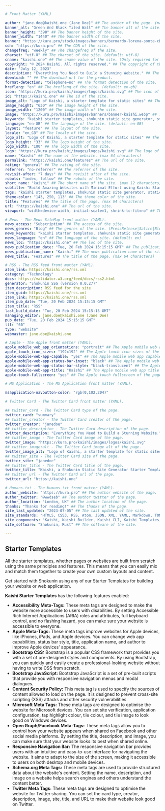 ```yaml
---

# Front Matter (YAML)

author: "jane.doe@kaishi.one (Jane Doe)" ## The author of the page. (max 64 characters)
banner_alt: "Green And Black Tiled Wall" ## The banner alt of the site.
banner_height: "398" ## The banner height of the site.
banner_width: "1440" ## The banner width of the site.
banner: "https://kura.pro/stock/images/banners/bernardo-lorena-ponte-cEp2Tow6XKk.webp" ## The banner of the site.
cdn: "https://kura.pro" ## The CDN of the site.
changefreq: "weekly" ## The changefreq of the site.
charset: "utf-8" ## The charset of the site. (default: utf-8)
cname: "kaishi.one" ## The cname value of the site. (Only required for the index page.)
copyright: "© 2024 Kaishi. All rights reserved." ## The copyright of the site.
date: "July 12, 2023"
description: "Everything You Need to Build a Stunning Website." ## The description of the site. (max 160 characters)
download: "" ## The download url for the product.
format-detection: "telephone=no" ## The format detection of the site.
hreflang: "en" ## The hreflang of the site. (default: en-gb)
icon: "https://kura.pro/kaishi/images/logos/kaishi.svg" ## The icon of the site in SVG format.
id: "https://kaishi.one" ## The id of the site.
image_alt: "Logo of Kaishi, a starter template for static sites" ## The image alt of the site.
image_height: "630" ## The image height of the site.
image_width: "1200" ## The image width of the site.
image: "https://kura.pro/kaishi/images/banners/banner-kaishi.webp" ## The main image of the site in SVG format.
keywords: "kaishi starter templates, shokunin static site generator, static site generator, starter templates, bootstrap, bootstrap css, bootstrap javascript, content security policy, open graph meta tags, responsive navigation bar, schema.org meta tags" ## The keywords of the site. (max 160 characters)
language: "en-GB" ## The language of the site. (default: en-GB)
layout: "feature" ## The layout of the site.
locale: "en_GB" ## The locale of the site.
logo_alt: "Logo of Kaishi, a starter template for static sites" ## The logo alt of the site.
logo_height: "33" ## The logo height of the site.
logo_width: "100" ## The logo width of the site.
logo: "https://kura.pro/kaishi/images/logos/kaishi.svg" ## The logo of the site in SVG format.
name: "Kaishi" ## The name of the website. (max 64 characters)
permalink: "https://kaishi.one/features" ## The url of the site.
rating: "general" ## The rating of the site.
referrer: "no-referrer" ## The referrer of the site.
revisit-after: "7 days" ## The revisit after of the site.
robots: "index, follow" ## The robots of the site.
short_name: "kaishi" ## The short name of the site. (max 12 characters)
subtitle: "Build Amazing Websites with Minimal Effort using Kaishi Starter Templates" ## The subtitle of the page. (max 64 characters)
tags: "kaishi starter templates, shokunin static site generator, static site generator, starter templates, bootstrap, bootstrap css, bootstrap javascript, content security policy, open graph meta tags, responsive navigation bar, schema.org meta tags" ## The tags of the site. (max 160 characters)
theme-color: "143, 250, 113" ## The theme color of the site.
title: "Features" ## The title of the page. (max 64 characters)
url: "https://kaishi.one" ## The url of the site.
viewport: "width=device-width, initial-scale=1, shrink-to-fit=no" ## The viewport of the site.

# News - The News SiteMap front matter (YAML).
news_access: "Subscription" ## The access of the site.
news_genres: "Blog" ## The genres of the site. (PressRelease|Satire|Blog|OpEd|Opinion|UserGenerated)
news_keywords: "kaishi starter templates, shokunin static site generator, static site generator, starter templates, bootstrap, bootstrap css, bootstrap javascript, content security policy, open graph meta tags, responsive navigation bar, schema.org meta tags" ## The keywords of the site. (comma separated, max 10 keywords)
news_language: "en" ## The language of the site. (default: en)
news_loc: "https://kaishi.one" ## The loc of the site.
news_publication_date: "Tue, 20 Feb 2024 15:15:15 GMT" ## The publication date of the site.
news_publication_name: "Kaishi" ## The news publication name of the site.
news_title: "Features" ## The title of the page. (max 64 characters)

# RSS - The RSS feed front matter (YAML).
atom_link: https://kaishi.one/rss.xml
category: "Technology"
docs: https://validator.w3.org/feed/docs/rss2.html
generator: "Shokunin SSG (version 0.0.27)"
item_description: RSS feed for the site
item_guid: https://kaishi.one/rss.xml
item_link: https://kaishi.one/rss.xml
item_pub_date: "Tue, 20 Feb 2024 15:15:15 GMT"
item_title: "RSS"
last_build_date: "Tue, 20 Feb 2024 15:15:15 GMT"
managing_editor: jane.doe@kaishi.one (Jane Doe)
pub_date: "Tue, 20 Feb 2024 15:15:15 GMT"
ttl: "60"
type: "website"
webmaster: jane.doe@kaishi.one

# Apple - The Apple front matter (YAML).
apple_mobile_web_app_orientations: "portrait" ## The Apple mobile web app orientations of the page.
apple_touch_icon_sizes: "192x192" ## The Apple touch icon sizes of the page.
apple-mobile-web-app-capable: "yes" ## The Apple mobile web app capable of the page.
apple-mobile-web-app-status-bar-inset: "black" ## The Apple mobile web app status bar inset of the page.
apple-mobile-web-app-status-bar-style: "black-translucent" ## The Apple mobile web app status bar style of the page.
apple-mobile-web-app-title: "Kaishi" ## The Apple mobile web app title of the page.
apple-touch-fullscreen: "yes" ## The Apple touch fullscreen of the page.

# MS Application - The MS Application front matter (YAML).

msapplication-navbutton-color: "rgb(0,102,204)"

# Twitter Card - The Twitter Card front matter (YAML).

## twitter_card - The Twitter Card type of the page.
twitter_card: "summary"
## twitter_creator - The Twitter Card creator of the page.
twitter_creator: "janedoe"
## twitter_description - The Twitter Card description of the page.
twitter_description: "Everything You Need to Build a Stunning Website."
## twitter_image - The Twitter Card image of the page.
twitter_image: "https://kura.pro/kaishi/images/logos/kaishi.svg"
## twitter_image:alt - The Twitter Card image alt of the page.
twitter_image_alt: "Logo of Kaishi, a starter template for static sites"
## twitter_site - The Twitter Card site of the page.
twitter_site: "janedoe"
## twitter_title - The Twitter Card title of the page.
twitter_title: "Kaishi, a Shokunin Static Site Generator Starter Template"
## twitter_url - The Twitter Card url of the page.
twitter_url: "https://kaishi.one"

# Humans.txt - The Humans.txt front matter (YAML).
author_website: "https://kura.pro" ## The author website of the page.
author_twitter: "@wwdseb" ## The author twitter of the page.
author_location: "London, UK" ## The author location of the page.
thanks: "Thanks for reading!" ## The thanks of the page.
site_last_updated: "2023-07-05" ## The last updated of the site.
site_standards: "HTML5, CSS3, RSS, Atom, JSON, XML, YAML, Markdown, TOML" ## The standards of the site.
site_components: "Kaishi, Kaishi Builder, Kaishi CLI, Kaishi Templates, Kaishi Themes" ## The components of the site.
site_software: "Shokunin, Rust" ## The software of the site.

---
```



## Starter Templates

All the starter templates, whether pages or websites are built from scratch
using the same principles and features. This means that you can easily mix and
match them together to create your own custom layouts and content.

Get started with Shokunin using any of our Starter Templates for building
your website or web application.

**Kaishi Starter Templates** has the following features enabled:

- **Accessibility Meta-Tags:** These meta tags are designed to make the website more accessible to users with disabilities. By setting Accessible Rich Internet Applications (ARIA) roles and attributes, full keyboard control, and no flashing hazard, you can make sure your website is accessible to everyone.
- **Apple Meta-Tags:** These meta tags improve websites for Apple devices, like iPhones, iPads, and Apple devices. You can change web app capabilities, status bar style, title, application name, and author to improve Apple devices' appearance.
- **Bootstrap CSS:** Bootstrap is a popular CSS framework that provides you with a set of pre-designed styles and components. By using Bootstrap, you can quickly and easily create a professional-looking website without having to write CSS from scratch.
- **Bootstrap JavaScript:** Bootstrap JavaScript is a set of pre-built scripts that provide you with responsive navigation menus and modal dialogues.
- **Content Security Policy:** This meta tag is used to specify the sources of content allowed to load on the page. It is designed to prevent cross-site scripting (XSS) attacks and other security vulnerabilities.
- **Microsoft Meta Tags:** These meta tags are designed to optimise the website for Microsoft devices. You can set site verification, application configuration, tap highlight colour, tile colour, and tile image to look good on Windows devices.
- **Open Graph/Facebook Meta-Tags:** These meta tags allow you to control how your website appears when shared on Facebook and other social media platforms. By setting the title, description, and image, you can make sure that your website looks its best when shared online.
- **Responsive Navigation Bar:** The responsive navigation bar provides users with an intuitive and easy-to-use interface for navigating the website. It aims to adapt to the size of the screen, making it accessible to users on both desktop and mobile devices.
- **Schema.org Meta Tags:** These meta tags are used to provide structured data about the website's content. Setting the name, description, and image on a website helps search engines and others understand the content better.
- **Twitter Meta Tags:** These meta tags are designed to optimise the website for Twitter sharing. You can set the card type, creator, description, image, site, title, and URL to make their website look good on Twitter.
